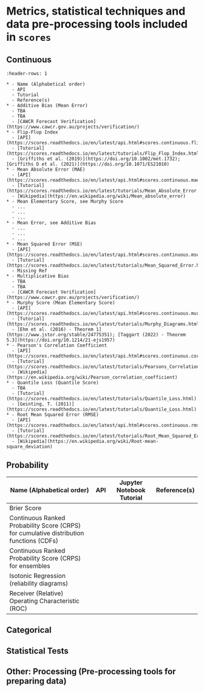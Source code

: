 # Metrics, statistical techniques and data pre-processing tools included in `scores` 

## Continuous

```{list-table} 
:header-rows: 1

* - Name (Alphabetical order)
  - API
  - Tutorial
  - Reference(s)
* - Additive Bias (Mean Error)
  - TBA
  - TBA
  - [CAWCR Forecast Verification](https://www.cawcr.gov.au/projects/verification/)
* - Flip-Flop Index
  - [API](https://scores.readthedocs.io/en/latest/api.html#scores.continuous.flip_flop_index)
  - [Tutorial](https://scores.readthedocs.io/en/latest/tutorials/Flip_Flop_Index.html)
  - [Griffiths et al. (2019)](https://doi.org/10.1002/met.1732); [Griffiths D et al. (2021)](https://doi.org/10.1071/ES21010)
* - Mean Absolute Error (MAE)
  - [API](https://scores.readthedocs.io/en/latest/api.html#scores.continuous.mae)
  - [Tutorial](https://scores.readthedocs.io/en/latest/tutorials/Mean_Absolute_Error.html)
  - [Wikipedia](https://en.wikipedia.org/wiki/Mean_absolute_error)
* - Mean Elementary Score, see Murphy Score
  - ...
  - ...
  - ...
* - Mean Error, see Additive Bias
  - ...
  - ...
  - ...
* - Mean Squared Error (MSE)
  - [API](https://scores.readthedocs.io/en/latest/api.html#scores.continuous.mse)
  - [Tutorial](https://scores.readthedocs.io/en/latest/tutorials/Mean_Squared_Error.html)
  - Missing Ref
* - Multiplicative Bias
  - TBA
  - TBA
  - [CAWCR Forecast Verification](https://www.cawcr.gov.au/projects/verification/)
* - Murphy Score (Mean Elementary Score)
  - [API](https://scores.readthedocs.io/en/latest/api.html#scores.continuous.murphy_score)
  - [Tutorial](https://scores.readthedocs.io/en/latest/tutorials/Murphy_Diagrams.html)
  - [Ehm et al. (2016) - Theorem 1](https://www.jstor.org/stable/24775351); [Taggart (2022) - Theorem 5.3](https://doi.org/10.1214/21-ejs1957)
* - Pearson's Correlation Coefficient
  - [API](https://scores.readthedocs.io/en/latest/api.html#scores.continuous.correlation)
  - [Tutorial](https://scores.readthedocs.io/en/latest/tutorials/Pearsons_Correlation.html)
  - [Wikipedia](https://en.wikipedia.org/wiki/Pearson_correlation_coefficient)
* - Quantile Loss (Quantile Score)
  - TBA
  - [Tutorial](https://scores.readthedocs.io/en/latest/tutorials/Quantile_Loss.html)
  - [Geinting, T. (2011)](https://scores.readthedocs.io/en/latest/tutorials/Quantile_Loss.html)
* - Root Mean Squared Error (RMSE)
  - [API](https://scores.readthedocs.io/en/latest/api.html#scores.continuous.rmse)
  - [Tutorial](https://scores.readthedocs.io/en/latest/tutorials/Root_Mean_Squared_Error.html)
  - [Wikipedia](https://en.wikipedia.org/wiki/Root-mean-square_deviation)
```


## Probability

| Name (Alphabetical order)         | API           | Jupyter Notebook Tutorial | Reference(s) |
| ------------------------          | -----------   | -----------               | -----------  |
| Brier Score                       |               |                           |              |
| Continuous Ranked Probability Score (CRPS) for cumulative distribution functions (CDFs) |       |    |
| Continuous Ranked Probability Score (CRPS) for ensembles |               |                           |              |
| Isotonic Regression (reliability diagrams) |               |                           |              |
| Receiver (Relative) Operating Characteristic (ROC) |      |                           |              |


## Categorical

## Statistical Tests

## Other: Processing (Pre-processing tools for preparing data)
